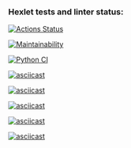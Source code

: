 ### Hexlet tests and linter status:
[![Actions Status](https://github.com/sat-brr/python-project-lvl1/workflows/hexlet-check/badge.svg)](https://github.com/sat-brr/python-project-lvl1/actions)

[![Maintainability](https://api.codeclimate.com/v1/badges/a99a88d28ad37a79dbf6/maintainability)](https://codeclimate.com/github/codeclimate/codeclimate/maintainability)

[![Python CI](https://github.com/sat-brr/python-project-lvl1/actions/workflows/pylint.yml/badge.svg)](https://github.com/sat-brr/python-project-lvl1/actions/workflows/pylint.yml)

[![asciicast](https://asciinema.org/a/oTKlXPVkBzvJUDziNKYqfHffL.svg)](https://asciinema.org/a/oTKlXPVkBzvJUDziNKYqfHffL)

[![asciicast](https://asciinema.org/a/DiBEe3VIRbXxABz5nzRSbrDpp.svg)](https://asciinema.org/a/DiBEe3VIRbXxABz5nzRSbrDpp)

[![asciicast](https://asciinema.org/a/tJO3WQXqQXaDp0AYPsXPUQrGd.svg)](https://asciinema.org/a/tJO3WQXqQXaDp0AYPsXPUQrGd)

[![asciicast](https://asciinema.org/a/hFnE3ACstoUyqpLZl22sRhIz0.svg)](https://asciinema.org/a/hFnE3ACstoUyqpLZl22sRhIz0)

[![asciicast](https://asciinema.org/a/oWM03uJLBkJRWWht8tapWWHpk.svg)](https://asciinema.org/a/oWM03uJLBkJRWWht8tapWWHpk)